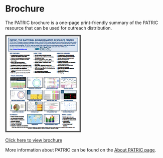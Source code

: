 # Brochure
The PATRIC brochure is a one-page print-friendly summary of the PATRIC resource that can be used for outreach distribution.

![PATRIC Brochure thumbnail](../website/images/patric_brochure_thumbnail.png)

[Click here to view brochure](../_static/website/patric-flyer-2018.pdf)

More information about PATRIC can be found on the [About PATRIC page](../website/about.html).
